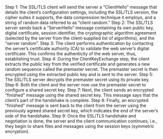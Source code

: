 Step 1: The SSL/TLS client will send the server a “ClientHello” message that details the client’s configuration settings, including the SSL/TLS version, the cipher suites it supports, the data compression technique it employs, and a string of random data referred to as “client random.”
Step 2: The SSL/TLS server sends back a “ServerHello” message containing its own public key, digital certificate, session identifier, the cryptographic algorithm agreement (selected by the server from the client-supplied list of algorithms), and the “server random”.
Step 3: The client performs authentication by contacting the server’s certificate authority (CA) to validate the web server’s digital certificate. This confirms the authenticity of the web server, thus, establishing trust.
Step 4: During the ClientKeyExchange step, the client extracts the public key from the verified certificate and generates a new random sequence called the premaster secret. The premaster secret is then encrypted using the extracted public key and is sent to the server.
Step 5: The SSL/TLS server decrypts the premaster secret using its private key.
Step 6: Both the client and the server now use the premaster secret to configure a shared secret key.
Step 7: Next, the client sends an encrypted “finished” message using the shared secret key. This message says that the client’s part of the handshake is complete.
Step 8: Finally, an encrypted “finished” message is sent back to the client from the server using the previously agreed shared secret key, which indicates the end of the server’s side of the handshake.
Step 9: Once the SSL/TLS handshake and negotiation is done, the server and the client communication continues, i.e., they begin to share files and messages using the session keys (symmetric encryption).
